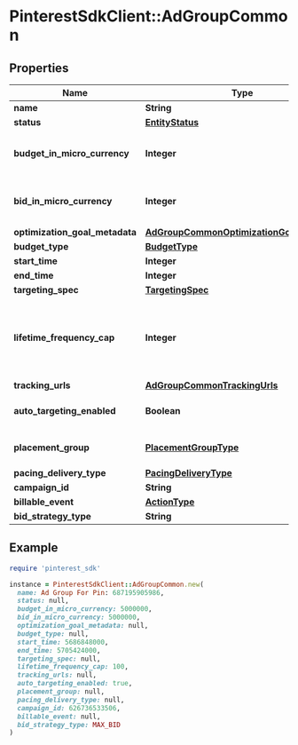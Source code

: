 # PinterestSdkClient::AdGroupCommon

## Properties

| Name | Type | Description | Notes |
| ---- | ---- | ----------- | ----- |
| **name** | **String** | Ad group name. | [optional] |
| **status** | [**EntityStatus**](EntityStatus.md) | Ad group/entity status. | [optional] |
| **budget_in_micro_currency** | **Integer** | Budget in micro currency. This field is **REQUIRED** for non-CBO (campaign budget optimization) campaigns.  A CBO campaign automatically generates ad group budgets from its campaign budget to maximize campaign outcome. A CBO campaign is limited to 70 or less ad groups. | [optional] |
| **bid_in_micro_currency** | **Integer** | Bid price in micro currency. This field is **REQUIRED** for the following campaign objective_type/billable_event combinations: AWARENESS/IMPRESSION, CONSIDERATION/CLICKTHROUGH, CATALOG_SALES/CLICKTHROUGH, VIDEO_VIEW/VIDEO_V_50_MRC. | [optional] |
| **optimization_goal_metadata** | [**AdGroupCommonOptimizationGoalMetadata**](AdGroupCommonOptimizationGoalMetadata.md) |  | [optional] |
| **budget_type** | [**BudgetType**](BudgetType.md) |  | [optional] |
| **start_time** | **Integer** | Ad group start time. Unix timestamp in seconds. Defaults to current time. | [optional] |
| **end_time** | **Integer** | Ad group end time. Unix timestamp in seconds. | [optional] |
| **targeting_spec** | [**TargetingSpec**](TargetingSpec.md) |  | [optional] |
| **lifetime_frequency_cap** | **Integer** | Set a limit to the number of times a promoted pin from this campaign can be impressed by a pinner within the past rolling 30 days. Only available for CPM (cost per mille (1000 impressions))  ad groups. A CPM ad group has an IMPRESSION &lt;a href&#x3D;\&quot;https://developers.pinterest.com/docs/redoc/#section/Billable-event\&quot;&gt;billable_event&lt;/a&gt; value. This field **REQUIRES** the &#x60;end_time&#x60; field. | [optional] |
| **tracking_urls** | [**AdGroupCommonTrackingUrls**](AdGroupCommonTrackingUrls.md) |  | [optional] |
| **auto_targeting_enabled** | **Boolean** | Enable auto-targeting for ad group. Also known as &lt;a href&#x3D;\&quot;https://help.pinterest.com/en/business/article/expanded-targeting\&quot; target&#x3D;\&quot;_blank\&quot;&gt;\&quot;expanded targeting\&quot;&lt;/a&gt;. | [optional] |
| **placement_group** | [**PlacementGroupType**](PlacementGroupType.md) | &lt;a href&#x3D;\&quot;https://developers.pinterest.com/docs/redoc/#section/Placement-group\&quot;&gt;Placement group&lt;/a&gt;. | [optional] |
| **pacing_delivery_type** | [**PacingDeliveryType**](PacingDeliveryType.md) |  | [optional] |
| **campaign_id** | **String** | Campaign ID of the ad group. | [optional] |
| **billable_event** | [**ActionType**](ActionType.md) |  | [optional] |
| **bid_strategy_type** | **String** | Bid strategy type | [optional] |

## Example

```ruby
require 'pinterest_sdk'

instance = PinterestSdkClient::AdGroupCommon.new(
  name: Ad Group For Pin: 687195905986,
  status: null,
  budget_in_micro_currency: 5000000,
  bid_in_micro_currency: 5000000,
  optimization_goal_metadata: null,
  budget_type: null,
  start_time: 5686848000,
  end_time: 5705424000,
  targeting_spec: null,
  lifetime_frequency_cap: 100,
  tracking_urls: null,
  auto_targeting_enabled: true,
  placement_group: null,
  pacing_delivery_type: null,
  campaign_id: 626736533506,
  billable_event: null,
  bid_strategy_type: MAX_BID
)
```

